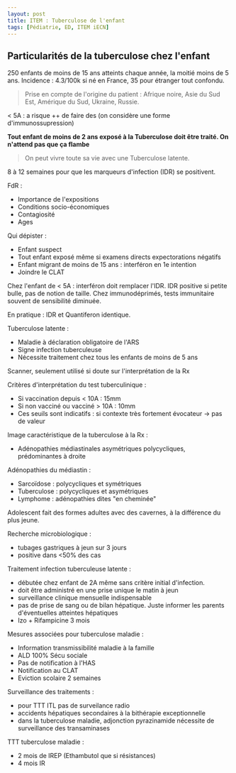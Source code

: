 ```yaml
---
layout: post
title: ITEM : Tuberculose de l'enfant
tags: [Pédiatrie, ED, ITEM iECN]
---
```


## Particularités de la tuberculose chez l'enfant

250 enfants de moins de 15 ans atteints chaque année, la moitié moins de 5 ans.
Incidence : 4.3/100k si né en France, 35 pour étranger tout confondu.

> Prise en compte de l'origine du patient : Afrique noire, Asie du Sud Est, Amérique du Sud, Ukraine, Russie.

< 5A : a risque ++ de faire des (on considère une forme d'immunossupression)

**Tout enfant de moins de 2 ans exposé à la Tuberculose doit être traité. On n'attend pas que ça flambe**

> On peut vivre toute sa vie avec une Tuberculose latente.

8 à 12 semaines pour que les marqueurs d'infection (IDR) se positivent.

FdR :
- Importance de l'expositions
- Conditions socio-économiques
- Contagiosité
- Ages

Qui dépister :
- Enfant suspect
- Tout enfant exposé même si examens directs expectorations négatifs
- Enfant migrant de moins de 15 ans : interféron en 1e intention
- Joindre le CLAT

Chez l'enfant de < 5A : interféron doit remplacer l'IDR.
IDR positive si petite bulle, pas de notion de taille.
Chez immunodéprimés, tests immunitaire souvent de sensibilité diminuée.

En pratique : IDR et Quantiferon identique.

Tuberculose latente :
- Maladie à déclaration obligatoire de l'ARS
- Signe infection tuberculeuse
- Nécessite traitement chez tous les enfants de moins de 5 ans

Scanner, seulement utilisé si doute sur l'interprétation de la Rx

Critères d'interprétation du test tuberculinique :
- Si vaccination depuis < 10A : 15mm
- Si non vacciné ou vacciné > 10A : 10mm
- Ces seuils sont indicatifs : si contexte très fortement évocateur -> pas de valeur

Image caractéristique de la tuberculose à la Rx :
- Adénopathies médiastinales asymétriques polycycliques, prédominantes à droite

Adénopathies du médiastin :
- Sarcoïdose : polycycliques et symétriques
- Tuberculose : polycycliques et asymétriques
- Lymphome : adénopathies dites "en cheminée"

Adolescent fait des formes adultes avec des cavernes, à la différence du plus jeune.

Recherche microbiologique :
- tubages gastriques à jeun sur 3 jours
- positive dans <50% des cas

Traitement infection tuberculeuse latente :
- débutée chez enfant de 2A même sans critère initial d'infection.
- doit être administré en une prise unique le matin à jeun
- surveillance clinique mensuelle indispensable
- pas de prise de sang ou de bilan hépatique. Juste informer les parents d'éventuelles atteintes hépatiques
- Izo + Rifampicine 3 mois

Mesures associées pour tuberculose maladie :
- Information transmissibilité maladie à la famille
- ALD 100% Sécu sociale
- Pas de notification à l'HAS
- Notification au CLAT
- Eviction scolaire 2 semaines

Surveillance des traitements :
- pour TTT ITL pas de surveilance radio
- accidents hépatiques secondaires à la bithérapie exceptionnelle
- dans la tuberculose maladie, adjonction pyrazinamide nécessite de surveillance des transaminases

TTT tuberculose maladie :
- 2 mois de IREP (Ethambutol que si résistances)
- 4 mois IR
